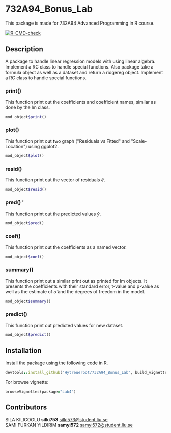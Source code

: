 # 732A94_Bonus_Lab

This package is made for 732A94 Advanced Programming in R course.

<!-- badges: start -->
[![R-CMD-check](https://github.com/Hytreueroot/732A94_Lab4/actions/workflows/R-CMD-check.yaml/badge.svg)](https://github.com/Hytreueroot/732A94_Lab4/actions/workflows/R-CMD-check.yaml)
<!-- badges: end -->


## Description
A package to handle linear regression models with using linear algebra. Implement a RC class to handle special functions.
Also package take a formula object as well as a dataset and return a ridgereg object. Implement a RC class to handle special functions.

### print()
This function print out the coefficients and coefficient names, similar as done by the lm class.

```ruby
mod_object$print()
```

### plot()
This function print out two graph ("Residuals vs Fitted" and "Scale-Location") using ggplot2.
```ruby
mod_object$plot()
```

### resid()
This function print out the vector of residuals $\hat{e}$.

```ruby
mod_object$resid()
``` 

### pred() '
This function print out the predicted values $\hat{y}$.

```ruby
mod_object$pred()
```

### coef()
This function print out the coefficients as a named vector.

```ruby
mod_object$coef()
```

### summary()
This function print out a similar print out as printed for lm objects. It presents the coefficients with their standard error, t-value and p-value as well as the estimate of $\hat{σ}$ and the degrees of freedom in the model.

```ruby
mod_object$summary()
```

### predict()
This function print out predicted values for new dataset.

```ruby
mod_object$predict()
```

## Installation
Install the package using the following code in R.

```ruby
devtools::install_github("Hytreueroot/732A94_Bonus_Lab", build_vignettes=TRUE)
```
For browse vignette:
```ruby
browseVignettes(package="Lab4")
```

## Contributors
SILA KILICOGLU        **silki753**          silki573@student.liu.se <br>
SAMI FURKAN YILDIRIM  **samyi572**          samyi572@student.liu.se
